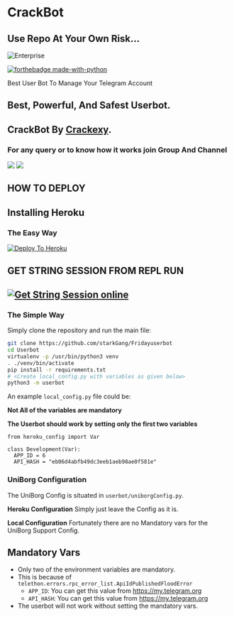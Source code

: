 # CrackBot

## Use Repo At Your Own Risk...
![Enterprise](https://telegra.ph/file/28e4e9052882fd2b64027.jpg)

[![forthebadge made-with-python](http://ForTheBadge.com/images/badges/made-with-python.svg)](https://www.python.org/)



Best User Bot To Manage Your Telegram Account 
## Best, Powerful, And Safest Userbot.

## CrackBot By [Crackexy](t.me/Crackexy).

### For any query or to know how it works join Group And Channel 

<a href="https://t.me/CrackbotSupport"><img src="https://img.shields.io/badge/Join-Telegram%20Channel-red.svg?logo=Telegram"></a>
<a href="https://t.me/CrackbotUB"><img src="https://img.shields.io/badge/Join-Telegram%20Group-blue.svg?logo=telegram"></a>

## HOW TO DEPLOY 





## Installing Heroku 

### The Easy Way
[![Deploy To Heroku](https://www.herokucdn.com/deploy/button.svg)](https://heroku.com/deploy?template=https://github.com/Crackexy/CrackBot)

## GET STRING SESSION FROM REPL RUN 

## [![Get String Session online](https://repl.it/badge/github/Crackexy/StringSession)](https://stringsession.crackexy.repl.run/)


### The Simple Way

Simply clone the repository and run the main file:
```sh
git clone https://github.com/starkGang/Fridayuserbot
cd Userbot
virtualenv -p /usr/bin/python3 venv
. ./venv/bin/activate
pip install -r requirements.txt
# <Create local_config.py with variables as given below>
python3 -m userbot
```

An example `local_config.py` file could be:

**Not All of the variables are mandatory**

__The Userbot should work by setting only the first two variables__

```python3
from heroku_config import Var

class Development(Var):
  APP_ID = 6
  API_HASH = "eb06d4abfb49dc3eeb1aeb98ae0f581e"
```


### UniBorg Configuration


The UniBorg Config is situated in `userbot/uniborgConfig.py`.

**Heroku Configuration**
Simply just leave the Config as it is.

**Local Configuration**
Fortunately there are no Mandatory vars for the UniBorg Support Config.

## Mandatory Vars

- Only two of the environment variables are mandatory.
- This is because of `telethon.errors.rpc_error_list.ApiIdPublishedFloodError`
    - `APP_ID`:   You can get this value from https://my.telegram.org
    - `API_HASH`:   You can get this value from https://my.telegram.org
- The userbot will not work without setting the mandatory vars.

